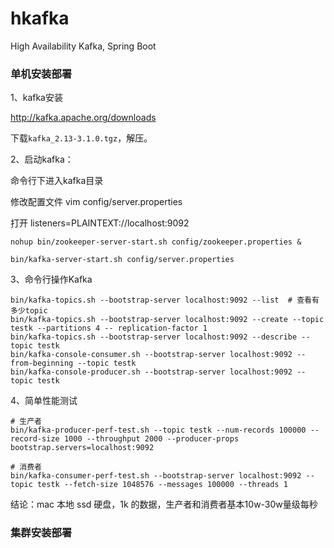 # hkafka
High Availability Kafka, Spring Boot


### 单机安装部署

1、kafka安装

http://kafka.apache.org/downloads

下载`kafka_2.13-3.1.0.tgz`，解压。

2、启动kafka：

命令行下进入kafka目录

修改配置文件 vim config/server.properties

打开 listeners=PLAINTEXT://localhost:9092

```
nohup bin/zookeeper-server-start.sh config/zookeeper.properties &

bin/kafka-server-start.sh config/server.properties
```

3、命令行操作Kafka

```
bin/kafka-topics.sh --bootstrap-server localhost:9092 --list  # 查看有多少topic
bin/kafka-topics.sh --bootstrap-server localhost:9092 --create --topic testk --partitions 4 -- replication-factor 1 
bin/kafka-topics.sh --bootstrap-server localhost:9092 --describe --topic testk 
bin/kafka-console-consumer.sh --bootstrap-server localhost:9092 --from-beginning --topic testk 
bin/kafka-console-producer.sh --bootstrap-server localhost:9092 --topic testk

```

4、简单性能测试

```
# 生产者
bin/kafka-producer-perf-test.sh --topic testk --num-records 100000 --record-size 1000 --throughput 2000 --producer-props bootstrap.servers=localhost:9092 

# 消费者
bin/kafka-consumer-perf-test.sh --bootstrap-server localhost:9092 --topic testk --fetch-size 1048576 --messages 100000 --threads 1
```

结论：mac 本地 ssd 硬盘，1k 的数据，生产者和消费者基本10w-30w量级每秒


### 集群安装部署


